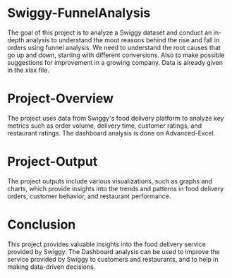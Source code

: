 # Swiggy-FunnelAnalysis
The goal of this project is to analyze a Swiggy dataset and conduct an in-depth analysis to understand the moot reasons behind the rise and fall in orders using funnel analysis. We need to understand the root causes that go up and down, starting with different conversions. Also to make possible suggestions for improvement in a growing company. Data is already given in the xlsx file.

# Project-Overview
The project uses data from Swiggy's food delivery platform to analyze key metrics such as order volume, delivery time, customer ratings, and restaurant ratings. The dashboard analysis is done on Advanced-Excel.

# Project-Output
The project outputs include various visualizations, such as graphs and charts, which provide insights into the trends and patterns in food delivery orders, customer behavior, and restaurant performance.

# Conclusion
This project provides valuable insights into the food delivery service provided by Swiggy. The Dashboard analysis can be used to improve the service provided by Swiggy to customers and restaurants, and to help in making data-driven decisions.
